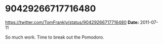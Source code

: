 # 90429266717716480
https://twitter.com/TomFrankly/status/90429266717716480
**Date:** 2011-07-11

So much work. Time to break out the Pomodoro.
